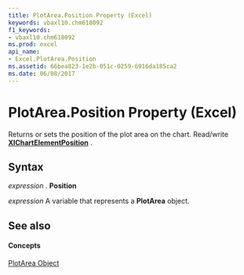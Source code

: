 ```yaml
---
title: PlotArea.Position Property (Excel)
keywords: vbaxl10.chm618092
f1_keywords:
- vbaxl10.chm618092
ms.prod: excel
api_name:
- Excel.PlotArea.Position
ms.assetid: 66bea823-1e2b-051c-0259-6916da185ca2
ms.date: 06/08/2017
---
```



# PlotArea.Position Property (Excel)

Returns or sets the position of the plot area on the chart. Read/write **[XlChartElementPosition](xlchartelementposition-enumeration-excel.md)** .


## Syntax

 _expression_ . **Position**

 _expression_ A variable that represents a **PlotArea** object.


## See also


#### Concepts


[PlotArea Object](plotarea-object-excel.md)

